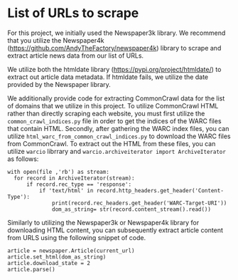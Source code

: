 # List of URLs to scrape

For this project, we initially used the Newspaper3k library. We recommend that you utilize the Newspaper4k (https://github.com/AndyTheFactory/newspaper4k) library to scrape and extract article news data from our list of URLs.

We utilize both the htmldate library (https://pypi.org/project/htmldate/) to extract out article data metadata. If htmldate fails, we utilize the date provided by the Newspaper library. 

We additionally provide code for extracting CommonCrawl data for the list of domains that we utilize in this project. To utilize CommonCrawl HTML rather than directly scraping each website, you must first utilize the `common_crawl_indices.py` file in order to get the indices of the WARC files that contain HTML. Secondly, after gathering the WARC index files, you can utilize `html_warc_from_common_crawl_indices.py` to download the WARC files from CommonCrawl. To extract out the HTML from these files, you can utilize `warcio` librrary and  `warcio.archiveiterator import ArchiveIterator` as follows:

```
with open(file ,'rb') as stream:
  for record in ArchiveIterator(stream):
      if record.rec_type == 'response':
          if 'text/html' in record.http_headers.get_header('Content-Type'):
              print(record.rec_headers.get_header('WARC-Target-URI'))
              dom_as_string= str(record.content_stream().read())
```
Similarly to utilizing the Newspaper3k or Newspaper4k library for downloading HTML content, you can subsequently extract article content from URLS using the following snippet of code.
```
article = newspaper.Article(current_url)
article.set_html(dom_as_string)
article.download_state = 2
article.parse()
```

